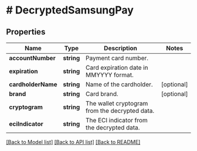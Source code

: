 # # DecryptedSamsungPay

## Properties

Name | Type | Description | Notes
------------ | ------------- | ------------- | -------------
**accountNumber** | **string** | Payment card number. | 
**expiration** | **string** | Card expiration date in MMYYYY format. | 
**cardholderName** | **string** | Name of the cardholder. | [optional] 
**brand** | **string** | Card brand. | [optional] 
**cryptogram** | **string** | The wallet cryptogram from the decrypted data. | 
**eciIndicator** | **string** | The ECI indicator from the decrypted data. | 

[[Back to Model list]](../../README.md#documentation-for-models) [[Back to API list]](../../README.md#documentation-for-api-endpoints) [[Back to README]](../../README.md)


